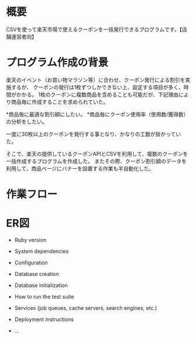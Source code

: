 # 概要
CSVを使って楽天市場で使えるクーポンを一括発行できるプログラムです。【店舗運営者向】

# プログラム作成の背景
楽天のイベント（お買い物マラソン等）に合わせ、クーポン発行による割引を実施するが、
クーポンの発行は1枚ずつしかできない上、設定する項目が多く、時間がかかる。
1枚のクーポンに複数商品を含めることも可能だが、下記理由により商品毎に作成することを求められていた。

*商品毎に最適な割引額にしたい。
*商品毎にクーポン使用率（使用数/獲得数）の分析をしたい。

一度に30枚以上のクーポンを発行する事となり、かなりの工数が掛かっていた。

そこで、楽天の提供しているクーポンAPIとCSVを利用して、複数のクーポンを一括作成するプログラムを作成した。
またその際、クーポン割引額のデータを利用して、商品ページにバナーを設置する作業も半自動化した。

# 作業フロー

# ER図

* Ruby version

* System dependencies

* Configuration

* Database creation

* Database initialization

* How to run the test suite

* Services (job queues, cache servers, search engines, etc.)

* Deployment instructions

* ...
